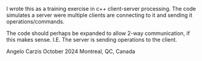 I wrote this as a training exercise in c++ client-server processing.
The code simulates a server were multiple clients are connecting to it and sending it operations/commands.

The code should perhaps be expanded to allow 2-way communication, if this makes sense. 
I.E. The server is sending operations to the client.

Angelo Carzis
October 2024
Montreal, QC, Canada
